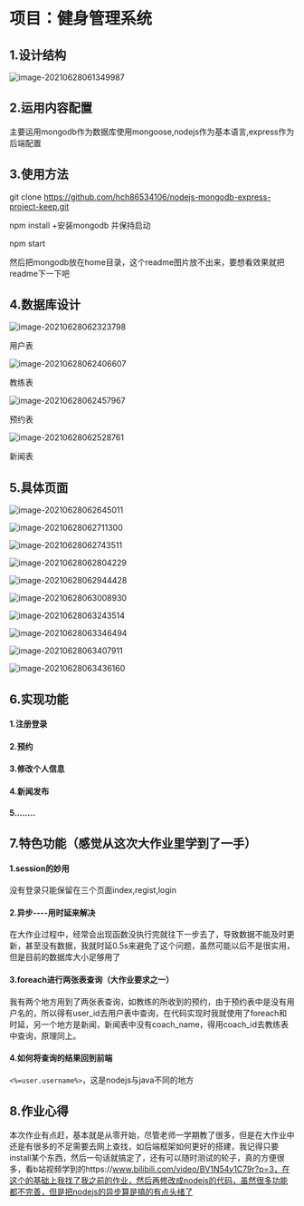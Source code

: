 # 项目：健身管理系统

## 1.设计结构

![image-20210628061349987](/home/cjh/.config/Typora/typora-user-images/image-20210628061349987.png)

## 2.运用内容配置

主要运用mongodb作为数据库使用mongoose,nodejs作为基本语言,express作为后端配置

## 3.使用方法

git clone https://github.com/hch86534106/nodejs-mongodb-express-project-keep.git

npm install +安装mongodb 并保持启动

npm start

然后把mongodb放在home目录，这个readme图片放不出来，要想看效果就把readme下一下吧

## 4.数据库设计

![image-20210628062323798](./images/image-20210628062323798.png)

用户表

![image-20210628062406607](./images/image-20210628062406607.png)

教练表

![image-20210628062457967](./images/image-20210628062457967.png)

预约表

![image-20210628062528761](./images/image-20210628062528761.png)

新闻表

## 5.具体页面

![image-20210628062645011](./images/image-20210628062645011.png)

![image-20210628062711300](./images/image-20210628062711300.png)

![image-20210628062743511](./images/image-20210628062743511.png)

![image-20210628062804229](./images/image-20210628062804229.png)

![image-20210628062944428](./images/image-20210628062944428.png)

![image-20210628063008930](./images/image-20210628063008930.png)

![image-20210628063243514](./images/image-20210628063243514.png)

![image-20210628063346494](./images/image-20210628063346494.png)

![image-20210628063407911](./images/image-20210628063407911.png)

![image-20210628063436160](./images/image-20210628063436160.png)

## 6.实现功能

#### 1.注册登录

#### 2.预约

#### 3.修改个人信息

#### 4.新闻发布

#### 5........

## 7.特色功能（感觉从这次大作业里学到了一手）

#### 1.session的妙用

没有登录只能保留在三个页面index,regist,login

#### 2.异步----用时延来解决

在大作业过程中，经常会出现函数没执行完就往下一步去了，导致数据不能及时更新，甚至没有数据，我就时延0.5s来避免了这个问题，虽然可能以后不是很实用，但是目前的数据库大小足够用了

#### 3.foreach进行两张表查询（大作业要求之一）

我有两个地方用到了两张表查询，如教练的所收到的预约，由于预约表中是没有用户名的，所以得有user_id去用户表中查询，在代码实现时我就使用了foreach和时延，另一个地方是新闻，新闻表中没有coach_name，得用coach_id去教练表中查询，原理同上。

#### 4.如何将查询的结果回到前端

`<%=user.username%>`，这是nodejs与java不同的地方

## 8.作业心得

本次作业有点赶，基本就是从零开始，尽管老师一学期教了很多，但是在大作业中还是有很多的不足需要去网上查找，如后端框架如何更好的搭建，我记得只要install某个东西，然后一句话就搞定了，还有可以随时测试的轮子，真的方便很多，看b站视频学到的https://www.bilibili.com/video/BV1N54y1C79r?p=3，在这个的基础上我找了我之前的作业，然后再修改成nodejs的代码，虽然很多功能都不完善，但是把nodejs的异步算是搞的有点头绪了

